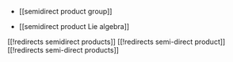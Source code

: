 
* [[semidirect product group]]

* [[semidirect product Lie algebra]]


[[!redirects semidirect products]]
[[!redirects semi-direct product]]
[[!redirects semi-direct products]]
